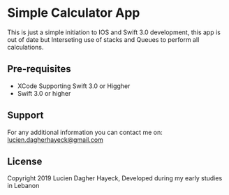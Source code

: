 Simple Calculator App
=================

This is just a simple initiation to IOS and Swift 3.0 development, this app is out of date but Interseting use of stacks and Queues to perform all calculations.

Pre-requisites
--------------

- XCode Supporting Swift 3.0 or Higgher
- Swift 3.0 or higher


Support
---------
For any additional information you can contact me on: lucien.dagherhayeck@gmail.com


License
---------

Copyright 2019 Lucien Dagher Hayeck, Developed during my early  studies in Lebanon



